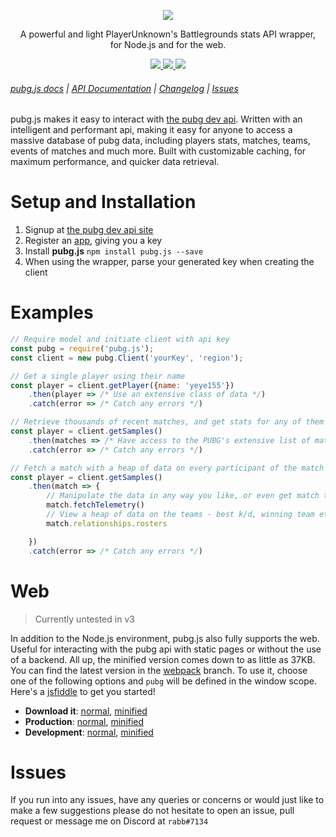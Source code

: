 <p align="center">
    <a href="#"><img src="https://user-images.githubusercontent.com/14541442/32552867-3d44fd8e-c4d0-11e7-85d5-5199697582bd.png"></a>
</p>

<p align="center">
A powerful and light PlayerUnknown's Battlegrounds stats API wrapper,<br/>for Node.js and for the web.
</p>

<p align="center">
   <a href="https://www.npmjs.com/package/pubg.js">
    <img src="https://img.shields.io/npm/v/pubg.js.svg">
  </a>
  <a href="https://www.npmjs.com/package/pubg.js">
    <img src="https://img.shields.io/npm/dt/pubg.js.svg?maxAge=3600">
  </a>
  <a href="https://travis-ci.org/ickerio/pubg.js">
    <img src="https://travis-ci.org/ickerio/pubg.js.svg?branch=master">
  </a>
</p>

###### [pubg.js docs](https://ickerio.github.io/pubg.js/) | [API Documentation](https://documentation.playbattlegrounds.com/en/introduction.html) | [Changelog](CHANGELOG.md) | [Issues](#issues)


pubg.js makes it easy to interact with [the pubg dev api](https://developer.playbattlegrounds.com/). Written with an intelligent and performant api, making it easy for anyone to access a massive database of pubg data, including players stats, matches, teams, events of matches and much more. Built with customizable caching, for maximum performance, and quicker data retrieval. 

# Setup and Installation
1. Signup at [the pubg dev api site](https://developer.playbattlegrounds.com/)
2. Register an [app](https://developer.playbattlegrounds.com/apps/new?locale=en), giving you a key
3. Install **pubg.js** `npm install pubg.js --save`
4. When using the wrapper, parse your generated key when creating the client


# Examples
```js
// Require model and initiate client with api key
const pubg = require('pubg.js');
const client = new pubg.Client('yourKey', 'region');

// Get a single player using their name
const player = client.getPlayer({name: 'yeye155'})
    .then(player => /* Use an extensive class of data */)
    .catch(error => /* Catch any errors */)

// Retrieve thousands of recent matches, and get stats for any of them
const player = client.getSamples()
    .then(matches => /* Have access to the PUBG's extensive list of matches */)
    .catch(error => /* Catch any errors */)

// Fetch a match with a heap of data on every participant of the match and their stats
const player = client.getSamples()
    .then(match => {
        // Manipulate the data in any way you like, or even get match telemetry data 
        match.fetchTelemetry()
        // View a heap of data on the teams - best k/d, winning team etc
        match.relationships.rosters

    })
    .catch(error => /* Catch any errors */)

```

# Web
> Currently untested in v3

In addition to the Node.js environment, pubg.js also fully supports the web. Useful for interacting with the pubg api with static pages or without the use of a backend. All up, the minified version comes down to as little as 37KB. You can find the latest version in the [webpack](https://github.com/ickerio/pubg.js/tree/webpack) branch. To use it, choose one of the following options and `pubg` will be defined in the window scope. Here's a [jsfiddle](https://jsfiddle.net/mat4qfwn/) to get you started!
 - **Download it**: [normal](https://raw.githubusercontent.com/ickerio/pubg.js/webpack/pubg.js), [minified](https://raw.githubusercontent.com/ickerio/pubg.js/webpack/pubg.min.js)
 - **Production**: [normal](https://cdn.rawgit.com/ickerio/pubg.js/webpack/pubg.js), [minified](https://cdn.rawgit.com/ickerio/pubg.js/webpack/pubg.min.js)
 - **Development**: [normal](https://rawgit.com/ickerio/pubg.js/webpack/pubg.js), [minified](https://rawgit.com/ickerio/pubg.js/webpack/pubg.min.js)

# Issues
If you run into any issues, have any queries or concerns or would just like to make a few suggestions please do not hesitate to open an issue, pull request or message me on Discord at `rabb#7134`
